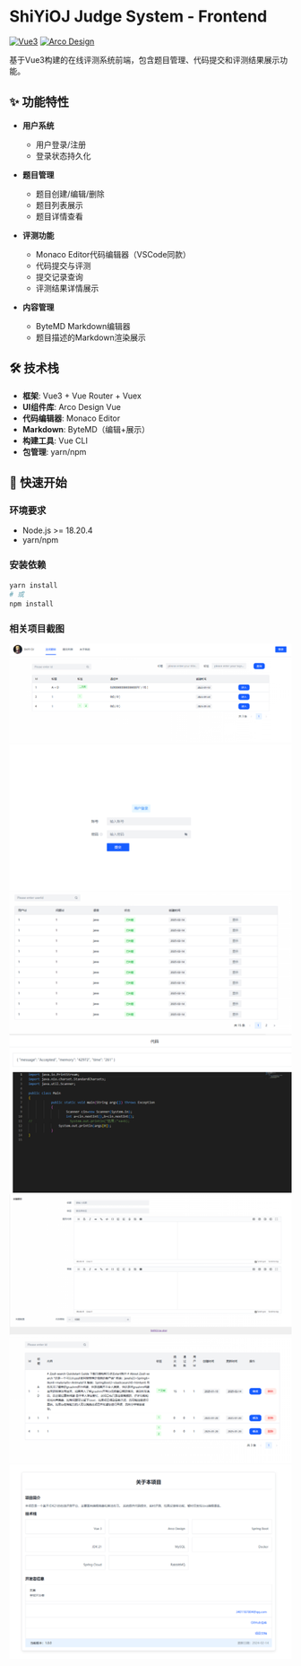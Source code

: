 # ShiYiOJ Judge System - Frontend

[![Vue3](https://img.shields.io/badge/Vue.js-3.x-4FC08D?logo=vuedotjs)](https://vuejs.org/)
[![Arco Design](https://p1-arco.byteimg.com/tos-cn-i-uwbnlip3yd/8361eeb82921112039f22927b6b306cf.png~tplv-uwbnlip3yd-image.image)](https://arco.design/vue/docs/start)

基于Vue3构建的在线评测系统前端，包含题目管理、代码提交和评测结果展示功能。

## ✨ 功能特性

- **用户系统**
    - 用户登录/注册
    - 登录状态持久化

- **题目管理**
    - 题目创建/编辑/删除
    - 题目列表展示
    - 题目详情查看

- **评测功能**
    - Monaco Editor代码编辑器（VSCode同款）
    - 代码提交与评测
    - 提交记录查询
    - 评测结果详情展示

- **内容管理**
    - ByteMD Markdown编辑器
    - 题目描述的Markdown渲染展示

## 🛠 技术栈

- **框架**: Vue3 + Vue Router + Vuex
- **UI组件库**: Arco Design Vue
- **代码编辑器**: Monaco Editor
- **Markdown**: ByteMD（编辑+展示）
- **构建工具**: Vue CLI
- **包管理**: yarn/npm

## 🚀 快速开始

### 环境要求
- Node.js >= 18.20.4
- yarn/npm

### 安装依赖
```bash
yarn install
# 或
npm install
```
### 相关项目截图
![img.png](img.png)
![img_1.png](img_1.png)
![img_2.png](img_2.png)
![img_3.png](img_3.png)
![img_4.png](img_4.png)
![img_5.png](img_5.png)
![img_6.png](img_6.png)
